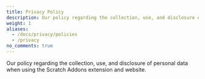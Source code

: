 ```yaml
---
title: Privacy Policy
description: Our policy regarding the collection, use, and disclosure of personal data when using the Scratch Addons extension and website.
weight: 1
aliases:
  - /docs/privacy/policies
  - /privacy
no_comments: true
---
```


Our policy regarding the collection, use, and disclosure of personal data when using the Scratch Addons extension and website.